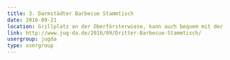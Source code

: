 ```yaml
---
title: 3. Darmstädter Barbecue Stammtisch
date: 2016-09-21
location: Grillplatz an der Oberförsterwiese, kann auch bequem mit der Straßenbahn (Böllenfalltor) erreicht werden!
link: http://www.jug-da.de/2016/09/Dritter-Barbecue-Stammtisch/
usergroup: jugda
type: usergroup
---
```

